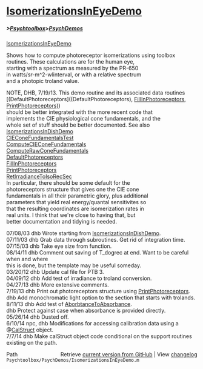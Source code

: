 # [IsomerizationsInEyeDemo](IsomerizationsInEyeDemo)
##### >[Psychtoolbox](Psychtoolbox)>[PsychDemos](PsychDemos)

[IsomerizationsInEyeDemo](IsomerizationsInEyeDemo)  
  
Shows how to compute photoreceptor isomerizations using toolbox  
routines.  These calculations are for the human eye,  
starting with a spectrum as measured by the PR-650  
in watts/sr-m^2-wlinterval, or with a relative spectrum  
and a photopic troland value.  
  
NOTE, DHB, 7/19/13. This demo routine and its associated data routines   
[(DefaultPhotoreceptors]((DefaultPhotoreceptors), [FillInPhotoreceptors](FillInPhotoreceptors), [PrintPhotoreceptors)](PrintPhotoreceptors))  
should be better integrated with the more recent code that  
implements the CIE physiological cone fundamentals, and the  
whole set of stuff should be better documented.  See also  
   [IsomerizationsInDishDemo](IsomerizationsInDishDemo)  
   [CIEConeFundamentalsTest](CIEConeFundamentalsTest)  
   [ComputeCIEConeFundamentals](ComputeCIEConeFundamentals)  
   [ComputeRawConeFundamentals](ComputeRawConeFundamentals)  
   [DefaultPhotoreceptors](DefaultPhotoreceptors)  
   [FillInPhotoreceptors](FillInPhotoreceptors)  
   [PrintPhotoreceptors](PrintPhotoreceptors)  
   [RetIrradianceToIsoRecSec](RetIrradianceToIsoRecSec)  
In particular, there should be some default for the   
photoreceptors structure that gives one the CIE cone  
fundamentals in all their parametric glory, plus additional  
parameters that yield real energy/quantal sensitivites so  
that the resulting coordinates are isomerization rates in  
real units.  I think that we're close to having that, but  
better documentation and tidying is needed.  
  
07/08/03 dhb  Wrote starting from [IsomerizationsInDishDemo](IsomerizationsInDishDemo).  
07/11/03 dhb  Grab data through subroutines.  Get rid of integration time.  
07/15/03 dhb  Take eye size from function.  
08/14/11 dhb  Comment out saving of T\_dogrec at end.  Want to be careful when and where  
              this is done, but the template may be useful someday.  
03/20/12 dhb  Update cal file for PTB 3.  
04/09/12 dhb  Add test of irradiance to troland conversion.  
04/27/13 dhb  More extensive comments.  
7/19/13  dhb  Print out photoreceptors structure using [PrintPhotoreceptors](PrintPhotoreceptors).  
         dhb  Add monochromatic light option to the section that starts with trolands.  
8/11/13  dhb  Add test of [AborbtanceToAbsorbance](AborbtanceToAbsorbance).  
         dhb  Protect against case when absorbance is provided directly.  
05/26/14 dhb  Dusted off.  
6/10/14  npc, dhb  Modifications for accessing calibration data using a @[CalStruct](CalStruct) object.  
7/7/14   dhb  Make calStruct object code conditional on the support routines existing on the path.  




<div class="code_header" style="text-align:right;">
  <span style="float:left;">Path&nbsp;&nbsp;</span> <span class="counter">Retrieve <a href=
  "https://raw.github.com/Psychtoolbox-3/Psychtoolbox-3/beta/Psychtoolbox/PsychDemos/IsomerizationsInEyeDemo.m">current version from GitHub</a> | View <a href=
  "https://github.com/Psychtoolbox-3/Psychtoolbox-3/commits/beta/Psychtoolbox/PsychDemos/IsomerizationsInEyeDemo.m">changelog</a></span>
</div>
<div class="code">
  <code>Psychtoolbox/PsychDemos/IsomerizationsInEyeDemo.m</code>
</div>

